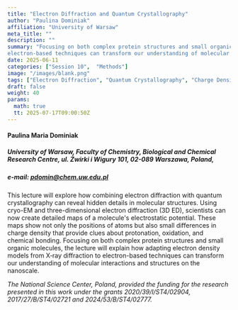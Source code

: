 ```yaml
---
title: "Electron Diffraction and Quantum Crystallography"
author: "Paulina Dominiak"
affiliation: "University of Warsaw"
meta_title: ""
description: ""
summary: "Focusing on both complex protein structures and small organic molecules, the lecture will explain how adapting electron density models from X‑ray diffraction to
electron-based techniques can transform our understanding of molecular interactions and structures on the nanoscale"
date: 2025-06-11  
categories: ["Session 10",  "Methods"]
image: "/images/blank.png"
tags: ["Electron Diffraction", "Quantum Crystallography", "Charge Density", "Electron Density", "3D ED", "Cryo-EM", "Molecular Structures"]
draft: false
weight: 40
params:
  math: true
  tt: 2025-07-17T09:00:50Z
---
```


#### Paulina Maria Dominiak

##### University of Warsaw, Faculty of Chemistry, Biological and Chemical Research Centre, ul. Żwirki i Wigury 101, 02-089 Warszawa, Poland,

##### e-mail: pdomin@chem.uw.edu.pl 

This lecture will explore how combining electron diffraction with
quantum crystallography can reveal hidden details in molecular
structures. Using cryo-EM and three-dimensional electron diffraction (3D
ED), scientists can now create detailed maps of a molecule's
electrostatic potential. These maps show not only the positions of atoms
but also small differences in charge density that provide clues about
protonation, oxidation, and chemical bonding. Focusing on both complex
protein structures and small organic molecules, the lecture will explain
how adapting electron density models from X‑ray diffraction to
electron-based techniques can transform our understanding of molecular
interactions and structures on the nanoscale.

*The National Science Center, Poland, provided the funding for the
research presented in this work under the grants 2020/39/I/ST4/02904,
2017/27/B/ST4/02721 and 2024/53/B/ST4/02777.*
